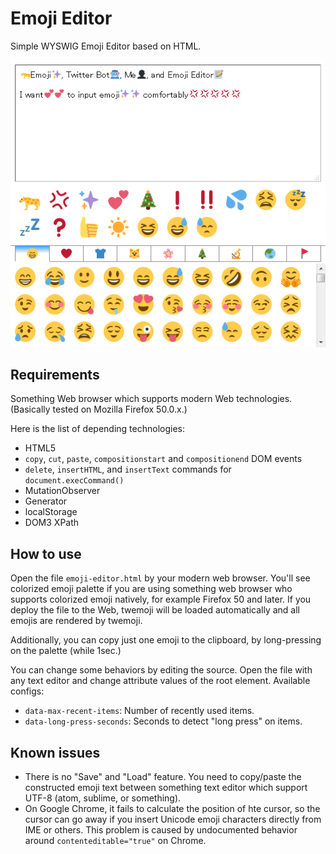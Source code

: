 # Emoji Editor

Simple WYSWIG Emoji Editor based on HTML.

![screenshot](./screenshot.png)

## Requirements

Something Web browser which supports modern Web technologies.
(Basically tested on Mozilla Firefox 50.0.x.)

Here is the list of depending technologies:

* HTML5
* `copy`, `cut`, `paste`, `compositionstart` and `compositionend` DOM events
* `delete`, `insertHTML`, and `insertText` commands for `document.execCommand()`
* MutationObserver
* Generator
* localStorage
* DOM3 XPath

## How to use

Open the file `emoji-editor.html` by your modern web browser. You'll see colorized emoji palette if you are using something web browser who supports colorized emoji natively, for example Firefox 50 and later.
If you deploy the file to the Web, twemoji will be loaded automatically and all emojis are rendered by twemoji.

Additionally, you can copy just one emoji to the clipboard, by long-pressing on the palette (while 1sec.)

You can change some behaviors by editing the source. Open the file with any text editor and change attribute values of the root element. Available configs:

 * `data-max-recent-items`: Number of recently used items.
 * `data-long-press-seconds`: Seconds to detect "long press" on items.

## Known issues

 * There is no "Save" and "Load" feature. You need to copy/paste the constructed emoji text between something text editor which support  UTF-8 (atom, sublime, or something).
 * On Google Chrome, it fails to calculate the position of hte cursor, so the cursor can go away if you insert Unicode emoji characters directly from IME or others. This problem is caused by undocumented behavior around `contenteditable="true"` on Chrome.

